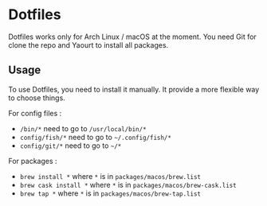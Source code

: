 # Dotfiles

Dotfiles works only for Arch Linux / macOS at the moment. You need Git for clone the repo and Yaourt to install all packages.

## Usage

To use Dotfiles, you need to install it manually. It provide a more flexible way to choose things.

For config files :

- ```/bin/*``` need to go to ```/usr/local/bin/*```
- ```config/fish/*``` need to go to ```~/.config/fish/*```
- ```config/git/*``` need to go to ```~/*```

For packages :

- ```brew install *``` where ```*``` is in ```packages/macos/brew.list```
- ```brew cask install *``` where ```*``` is in ```packages/macos/brew-cask.list```
- ```brew tap *``` where ```*``` is in ```packages/macos/brew-tap.list```
